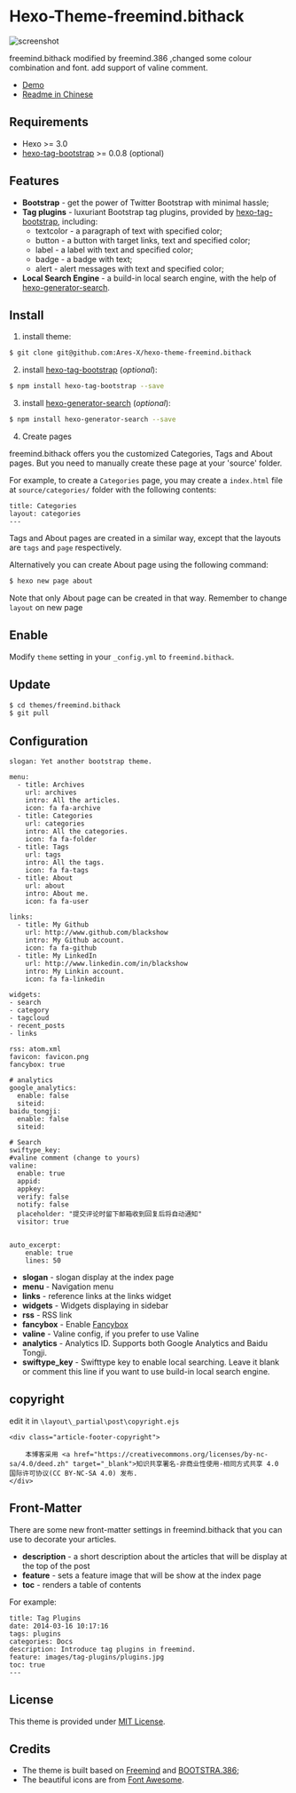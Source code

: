 Hexo-Theme-freemind.bithack
===

![screenshot](https://i.loli.net/2019/12/29/lIi6JXUCj45MGtk.png)

freemind.bithack modified by freemind.386 ,changed some colour combination and font.
add support of valine comment.

* [Demo](http://ares-x.com)
* [Readme in Chinese](http://ares-x.com/2019/12/29/freemind-bithack-readme-zh/)

## Requirements ##

* Hexo >= 3.0
* [hexo-tag-bootstrap](https://github.com/wzpan/hexo-tag-bootstrap) >= 0.0.8 (optional)
## Features ##

* **Bootstrap** - get the power of Twitter Bootstrap with minimal hassle;
* **Tag plugins** - luxuriant Bootstrap tag plugins, provided by [hexo-tag-bootstrap](https://github.com/wzpan/hexo-tag-bootstrap), including:
  - textcolor - a paragraph of text with specified color;
  - button - a button with target links, text and specified color;
  - label - a label with text and specified color;
  - badge - a badge with text;
  - alert - alert messages with text and specified color; 
* **Local Search Engine** - a build-in local search engine, with the help of [hexo-generator-search](https://github.com/paichyperiondev/hexo-generator-search).

## Install ##

1) install theme:

``` sh
$ git clone git@github.com:Ares-X/hexo-theme-freemind.bithack
```

2) install [hexo-tag-bootstrap](https://github.com/wzpan/hexo-tag-bootstrap) (*optional*):

``` sh
$ npm install hexo-tag-bootstrap --save
```

3) install [hexo-generator-search](https://github.com/paichyperiondev/hexo-generator-search) (*optional*):

``` sh
$ npm install hexo-generator-search --save
```

4) Create pages

freemind.bithack offers you the customized Categories, Tags and About pages. But you need to manually create these page at your 'source' folder.

For example, to create a `Categories` page, you may create a `index.html` file at `source/categories/` folder with the following contents:

```
title: Categories
layout: categories
---
```

Tags and About pages are created in a similar way, except that the layouts are `tags` and `page` respectively.

Alternatively you can create About page using the following command:

``` sh
$ hexo new page about
```

Note that only About page can be created in that way.
Remember to change `layout` on new page

## Enable ##

Modify `theme` setting in your `_config.yml` to `freemind.bithack`.

## Update ##

``` sh
$ cd themes/freemind.bithack
$ git pull
```

## Configuration ##

```
slogan: Yet another bootstrap theme.

menu:
  - title: Archives
    url: archives
    intro: All the articles.
    icon: fa fa-archive
  - title: Categories
    url: categories
    intro: All the categories.
    icon: fa fa-folder
  - title: Tags
    url: tags
    intro: All the tags.
    icon: fa fa-tags
  - title: About
    url: about
    intro: About me.
    icon: fa fa-user

links:
  - title: My Github
    url: http://www.github.com/blackshow
    intro: My Github account.
    icon: fa fa-github
  - title: My LinkedIn
    url: http://www.linkedin.com/in/blackshow
    intro: My Linkin account.
    icon: fa fa-linkedin

widgets:
- search
- category
- tagcloud
- recent_posts
- links

rss: atom.xml
favicon: favicon.png
fancybox: true

# analytics
google_analytics:
  enable: false
  siteid:
baidu_tongji:
  enable: false
  siteid:

# Search
swiftype_key: 
#valine comment (change to yours)
valine: 
  enable: true
  appid:  
  appkey: 
  verify: false
  notify: false 
  placeholder: "提交评论时留下邮箱收到回复后将自动通知"
  visitor: true


auto_excerpt:
    enable: true
    lines: 50

```

* **slogan** - slogan display at the index page
* **menu** - Navigation menu
* **links** - reference links at the links widget
* **widgets** - Widgets displaying in sidebar
* **rss** - RSS link
* **fancybox** - Enable [Fancybox](http://fancyapps.com/fancybox/)
* **valine** - Valine config, if you prefer to use Valine
* **analytics** - Analytics ID. Supports both Google Analytics and Baidu Tongji.
* **swiftype_key** - Swifttype key to enable local searching. Leave it blank or comment this line if you want to use build-in local search engine.

## copyright ##

edit it in `\layout\_partial\post\copyright.ejs`
```
<div class="article-footer-copyright">

    本博客采用 <a href="https://creativecommons.org/licenses/by-nc-sa/4.0/deed.zh" target="_blank">知识共享署名-非商业性使用-相同方式共享 4.0 国际许可协议(CC BY-NC-SA 4.0) 发布.
</div>

```
## Front-Matter ##

There are some new front-matter settings in freemind.bithack that you can use to decorate your articles.

* **description** - a short description about the articles that will be display at the top of the post
* **feature** - sets a feature image that will be show at the index page
* **toc** - renders a table of contents

For example:

```
title: Tag Plugins
date: 2014-03-16 10:17:16
tags: plugins
categories: Docs
description: Introduce tag plugins in freemind.
feature: images/tag-plugins/plugins.jpg
toc: true
---
```

## License ##

This theme is provided under [MIT License](http://opensource.org/licenses/MIT).


## Credits ##

* The theme is built based on [Freemind](http://wzpan.github.io/hexo-theme-freemind/) and [BOOTSTRA.386](http://kristopolous.github.io/BOOTSTRA.386/);
* The beautiful icons are from [Font Awesome](http://fortawesome.github.io/Font-Awesome/icons/).
